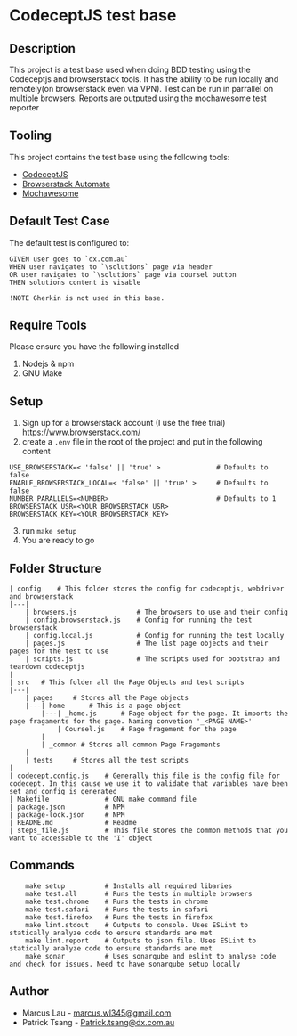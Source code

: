 # CodeceptJS test base
## Description
This project is a test base used when doing BDD testing using the Codeceptjs and browserstack tools. It has the ability to be run locally and remotely(on browserstack even via VPN). Test can be run in parrallel on multiple browsers.
Reports are outputed using the mochawesome test reporter


## Tooling
This project contains the test base using the following tools:

- [CodeceptJS](https://codecept.io/)
- [Browserstack Automate](https://www.browserstack.com/automate)
- [Mochawesome](https://github.com/adamgruber/mochawesome#readme)


## Default Test Case
The default test is configured to:
```
GIVEN user goes to `dx.com.au`
WHEN user navigates to `\solutions` page via header 
OR user navigates to `\solutions` page via coursel button
THEN solutions content is visable
```
`!NOTE Gherkin is not used in this base.`


## Require Tools
Please ensure you have the following installed

1. Nodejs & npm
2. GNU Make


## Setup
1. Sign up for a browserstack account (I use the free trial) https://www.browserstack.com/
2. create a `.env` file in the root of the project and put in the following content
```
USE_BROWSERSTACK=< 'false' || 'true' >              # Defaults to false
ENABLE_BROWSERSTACK_LOCAL=< 'false' || 'true' >     # Defaults to false
NUMBER_PARALLELS=<NUMBER>                           # Defaults to 1
BROWSERSTACK_USR=<YOUR_BROWSERSTACK_USR>            
BROWSERSTACK_KEY=<YOUR_BROWSERSTACK_KEY>
```
3. run `make setup`
4. You are ready to go


## Folder Structure
```
| config    # This folder stores the config for codeceptjs, webdriver and browserstack
|---|
    | browsers.js               # The browsers to use and their config
    | config.browserstack.js    # Config for running the test browserstack
    | config.local.js           # Config for running the test locally
    | pages.js                  # The list page objects and their pages for the test to use
    | scripts.js                # The scripts used for bootstrap and teardown codeceptjs
|
| src   # This folder all the Page Objects and test scripts
|---|
    | pages     # Stores all the Page objects     
    |---| home      # This is a page object
        |---| _home.js      # Page object for the page. It imports the page fragaments for the page. Naming convetion '_<PAGE NAME>'
            | Coursel.js    # Page fragement for the page
        |
        | _common # Stores all common Page Fragements
    |
    | tests     # Stores all the test scripts
|
| codecept.config.js    # Generally this file is the config file for codecept. In this cause we use it to validate that variables have been set and config is generated
| Makefile              # GNU make command file
| package.json          # NPM 
| package-lock.json     # NPM
| README.md             # Readme
| steps_file.js         # This file stores the common methods that you want to accessable to the 'I' object 

```


## Commands
```
    make setup          # Installs all required libaries
    make test.all       # Runs the tests in multiple browsers 
    make test.chrome    # Runs the tests in chrome
    make test.safari    # Runs the tests in safari 
    make test.firefox   # Runs the tests in firefox 
    make lint.stdout    # Outputs to console. Uses ESLint to statically analyze code to ensure standards are met
    make lint.report    # Outputs to json file. Uses ESLint to statically analyze code to ensure standards are met
    make sonar          # Uses sonarqube and eslint to analyse code and check for issues. Need to have sonarqube setup locally  
```

## Author
- Marcus Lau - marcus.wl345@gmail.com
- Patrick Tsang - Patrick.tsang@dx.com.au